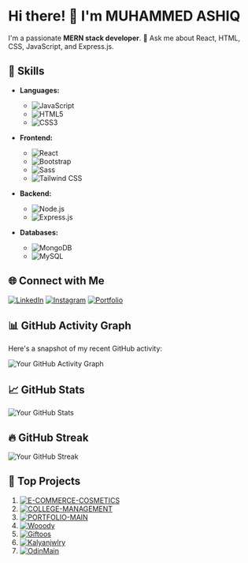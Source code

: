 # Hi there! 👋 I'm MUHAMMED ASHIQ

I'm a passionate **MERN stack developer**. 💬 Ask me about React, HTML, CSS, JavaScript, and Express.js.

## 🚀 Skills

- **Languages:** 
  - ![JavaScript](https://img.shields.io/badge/-JavaScript-yellow?style=for-the-badge&logo=javascript&logoColor=white)
  - ![HTML5](https://img.shields.io/badge/-HTML5-orange?style=for-the-badge&logo=html5&logoColor=white)
  - ![CSS3](https://img.shields.io/badge/-CSS3-blue?style=for-the-badge&logo=css3&logoColor=white)

- **Frontend:** 
  - ![React](https://img.shields.io/badge/-React-blue?style=for-the-badge&logo=react&logoColor=white)
  - ![Bootstrap](https://img.shields.io/badge/-Bootstrap-purple?style=for-the-badge&logo=bootstrap&logoColor=white)
  - ![Sass](https://img.shields.io/badge/-Sass-pink?style=for-the-badge&logo=sass&logoColor=white)
  - ![Tailwind CSS](https://img.shields.io/badge/-Tailwind_CSS-blueviolet?style=for-the-badge&logo=tailwind-css&logoColor=white)

- **Backend:** 
  - ![Node.js](https://img.shields.io/badge/-Node.js-green?style=for-the-badge&logo=node.js&logoColor=white)
  - ![Express.js](https://img.shields.io/badge/-Express.js-lightgrey?style=for-the-badge&logo=express&logoColor=white)

- **Databases:** 
  - ![MongoDB](https://img.shields.io/badge/-MongoDB-green?style=for-the-badge&logo=mongodb&logoColor=white)
  - ![MySQL](https://img.shields.io/badge/-MySQL-blue?style=for-the-badge&logo=mysql&logoColor=white)


## 🌐 Connect with Me

[![LinkedIn](https://img.shields.io/badge/LinkedIn-Connect-blue?style=for-the-badge&logo=linkedin)](https://www.linkedin.com/in/muhammed-ashiq-ak-9a05b92ab?utm_source=share&utm_campaign=share_via&utm_content=profile&utm_medium=android_app)
[![Instagram](https://img.shields.io/badge/Instagram-Follow-E4405F?style=for-the-badge&logo=instagram)](https://www.instagram.com/ashiq__.ak?utm_source=qr&igshid=amZmNGZ0MTM0bGJh)
[![Portfolio](https://img.shields.io/badge/Portfolio-Visit-brightgreen?style=for-the-badge&logo=web)](http://ashiqaktkd.netlify.app/)

## 📊 GitHub Activity Graph

Here's a snapshot of my recent GitHub activity:

![Your GitHub Activity Graph](https://activity-graph.herokuapp.com/graph?username=MuhammedAshiqTKD&theme=github)

## 📈 GitHub Stats

![Your GitHub Stats](https://github-readme-stats.vercel.app/api?username=MuhammedAshiqTKD&count_private=true&show_icons=true&theme=radical)

## 🔥 GitHub Streak

![Your GitHub Streak](https://github-readme-streak-stats.herokuapp.com/?user=MuhammedAshiqTKD&theme=dark)

## 🚀 Top Projects

1. [![E-COMMERCE-COSMETICS](https://github-readme-stats.vercel.app/api/pin/?username=MuhammedAshiqTKD&repo=E-COMMERCE-COSMETICS&theme=dark)](https://github.com/MuhammedAshiqTKD/E-COMMERCE-COSMETICS)
2. [![COLLEGE-MANAGEMENT](https://github-readme-stats.vercel.app/api/pin/?username=MuhammedAshiqTKD&repo=COLLEGE-MANAGEMENT&theme=dark)](https://github.com/MuhammedAshiqTKD/COLLEGE-MANAGEMENT)
3. [![PORTFOLIO-MAIN](https://github-readme-stats.vercel.app/api/pin/?username=MuhammedAshiqTKD&repo=PORTFOLIO-MAIN&theme=dark)](https://github.com/MuhammedAshiqTKD/PORTFOLIO-MAIN)
4. [![Wooody](https://img.shields.io/badge/Wooody-Visit-9cf?style=for-the-badge)](https://wooody.netlify.app)
5. [![Giftoos](https://img.shields.io/badge/Giftoos-Visit-ff69b4?style=for-the-badge)](https://giftoos.netlify.app/)
6. [![Kalyanjwlry](https://img.shields.io/badge/Kalyanjwlry-Visit-blueviolet?style=for-the-badge)](https://kalyanjwlry.netlify.app/)
7. [![OdinMain](https://img.shields.io/badge/OdinMain-Visit-yellow?style=for-the-badge)](https://odinmain.netlify.app/)
